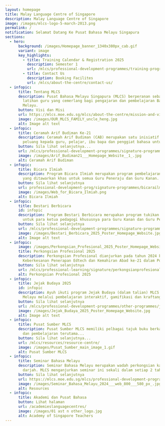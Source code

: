 ```yaml
---
layout: homepage
title: Malay Language Centre of Singapore
description: Malay Language Centre of Singapore
image: /images/mlcs-logo-5-march-2013.png
permalink: /
notification: Selamat Datang Ke Pusat Bahasa Melayu Singapura
sections:
  - hero:
      background: /images/Homepage_banner_1340x380px_cab.gif
      variant: image
      key_highlights:
        - title: Training Calendar & Registration 2025
          description: Semester 1
          url: /mlcs/professional-development-programmes/training-programmes/trainingcalendar-registration/
        - title: Contact Us
          description: Booking Facilites
          url: /mlcs/about-the-centre/contact-us/
  - infopic:
      title: Tentang MLCS
      description: Pusat Bahasa Melayu Singapura (MLCS) berperanan sebagai pusat
        latihan guru yang cemerlang bagi pengajaran dan pembelajaran Bahasa
        Melayu.
      button: Visi dan Misi
      url: https://mlcs.moe.edu.sg/mlcs/about-the-centre/mission-and-vision/
      image: /images/OUR_MLCS_FAMILY_uncle_heng.jpg
      alt: Image alt text
  - infopic:
      title: Ceramah Arif Budiman Ke-21
      description: Ceramah Arif Budiman (CAB) merupakan satu inisiatif yang memberi
        peluang kepada guru, pelajar, ibu bapa dan penggiat bahasa untuk....
      button: Sila lihat selanjutnya...
      url: /mlcs/professional-development-programmes/signature-programme-program-teras/ceramah-arif-budiman/
      image: /images/Arif_Budiman21___Homepage_Website__1_.jpg
      alt: Ceramah Arif Budiman
  - infopic:
      title: Bicara Ilmiah
      description: Program Bicara Ilmiah merupakan program pembelajaran profesional
        yang ditawarkan khas untuk semua Guru Peneraju dan Guru Kanan.
      button: Sila lihat selanjutnya
      url: professional-development-prog/signature-programmes/bicarailmiah/
      image: /images/Web_for_Bicara_Ilmiah.png
      alt: Bicara Ilmiah
  - infopic:
      title: Bestari Berbicara
      id: infopic
      description: Program Bestari Berbicara merupakan program tukikan yang disasarkan
        untuk para ketua pedagogi khususnya para Guru Kanan dan Guru Peneraju.
      button: Sila lihat selanjutnya
      url: /mlcs/professional-development-programmes/signature-programme-program-teras/bestari-berbicara/
      image: /images/Bestari_Berbicara_2025_Poster_Homepage_Website.jpg
      alt: Image alt text
  - infopic:
      image: /images/Perkongsian_Profesional_2025_Poster_Homepage_Website.jpg
      title: Perkongsian Profesional 2025
      description: Perkongsian Profesional dianjurkan pada tahun 2024 bertemakan
        Keberkesanan Penerapan Edtech dan Kemahiran Abad ke-21 dalam PdP BM
      button: Sila lihat selanjutnya
      url: /mlcs/professional-learning/signature/perkongsianprofesional/
      alt: Perkongsian Profesional 2025
  - infopic:
      title: Jejak Budaya 2025
      id: infopic
      description: Ayuh ikuti program Jejak Budaya (dalam talian) MLCS! Teroka budaya
        Melayu melalui pembelajaran interaktif, gamifikasi dan kraftangan!
      button: Sila lihat selanjutnya
      url: /mlcs/professional-development-programmes/other-programmes/jejak-budaya/
      image: /images/Jejak_Budaya_2025_Poster_Homepage_Website.jpg
      alt: Image alt text
  - infopic:
      title: Pusat Sumber MLCS
      description: Pusat Sumber MLCS memiliki pelbagai tajuk buku berkaitan pengajaran
        dan pembelajaran terutama...
      button: Sila lihat selanjutnya...
      url: /mlcs/resources/resource-centre/
      image: /images/Pusat_Sumber_main_image_1.gif
      alt: Pusat Sumber MLCS
  - infopic:
      title: Seminar Bahasa Melayu
      description: Seminar Bahasa Melayu merupakan wadah perkongsian kajian di bilik
        darjah. MLCS menganjurkan seminar ini sekali dalam setiap 2 tahun.
      button: Sila lihat selanjutnya
      url: https://mlcs.moe.edu.sg/mlcs/professional-development-programmes/signature-programme-program-teras/malay-language-seminar/
      image: /images/Seminar_Bahasa_Melayu_2024___web_800___580_px_.jpg
      alt: Resources
  - infopic:
      title: Akademi dan Pusat Bahasa
      button: Lihat halaman
      url: /academieslanguagecentres/
      image: /images/01 ast n other_logo.jpg
      alt: Academy of Singapore Teachers
---
```

